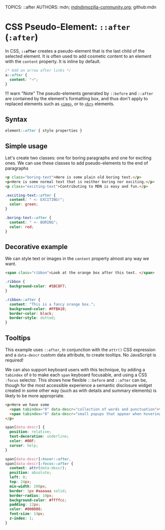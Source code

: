 TOPICS: ::after
AUTHORS: mdn; mdn@mozilla-community.org; github:mdn

# CSS Pseudo-Element: `::after` (`:after`)

In CSS, **`::after`** creates a pseudo-element that is the last child of the selected element. It is
often used to add cosmetic content to an element with the `content` property. It is inline by default.

```css
/* Add an arrow after links */
a::after {
  content: "→";
}
```

!!! warn "Note"
    The pseudo-elements generated by `::before` and `::after` are contained by the element's
    formatting box, and thus don't apply to replaced elements such as [`<img>`](/en/webfrontend/<img>),
    or to [`<br>`](/en/webfrontend/<br>) elements.

## Syntax

```css
element::after { style properties }
```

## Simple usage

Let's create two classes: one for boring paragraphs and one for exciting ones. We can use these
classes to add pseudo-elements to the end of paragraphs

```html
<p class="boring-text">Here is some plain old boring text.</p>
<p>Here is some normal text that is neither boring nor exciting.</p>
<p class="exciting-text">Contributing to MDN is easy and fun.</p>
```

```css
.exciting-text::after {
  content: " <- EXCITING!";
  color: green;
}

.boring-text::after {
  content: " <- BORING";
  color: red;
}
```

## Decorative example

We can style text or images in the `content` property almost any way we want.

```html
<span class="ribbon">Look at the orange box after this text. </span>
```

```css
.ribbon {
  background-color: #5BC8F7;
}

.ribbon::after {
  content: "This is a fancy orange box.";
  background-color: #FFBA10;
  border-color: black;
  border-style: dotted;
}
```

## Tooltips

This example uses `::after`, in conjunction with the `attr()` CSS expression and a
`data-descr` custom data attribute, to create tooltips. No JavaScript is required!

We can also support keyboard users with this technique, by adding a `tabindex` of `0` to make each `span`
keyboard focusable, and using a CSS `:focus` selector. This shows how flexible `::before` and `::after`
can be, though for the most accessible experience a semantic disclosure widget created in some other
way (such as with details and summary elements) is likely to be more appropriate.

```html
<p>Here we have some
  <span tabindex="0" data-descr="collection of words and punctuation">text</span> with a few
  <span tabindex="0" data-descr="small popups that appear when hovering">tooltips</span>.
</p>
```

```css
span[data-descr] {
  position: relative;
  text-decoration: underline;
  color: #00F;
  cursor: help;
}

span[data-descr]:hover::after,
span[data-descr]:focus::after {
  content: attr(data-descr);
  position: absolute;
  left: 0;
  top: 24px;
  min-width: 200px;
  border: 1px #aaaaaa solid;
  border-radius: 10px;
  background-color: #ffffcc;
  padding: 12px;
  color: #000000;
  font-size: 14px;
  z-index: 1;
}
```
